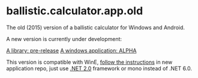 # ballistic.calculator.app.old

The old (2015) version of a ballistic calculator for Windows and Android. 

A new version is currently under development:

[A library: pre-release](https://github.com/gehtsoft-usa/BallisticCalculator1)
[A windows application: ALPHA](https://github.com/nikolaygekht/ballistic.calculator.app)

This version is compatible with WinE, [follow the instructions](https://github.com/nikolaygekht/ballistic.calculator.app/wiki/How-to-run-application-on-Linux-using-Wine) in new application repo, just use [.NET 2.0](https://www.microsoft.com/en-us/download/details.aspx?id=6041) 
framework or mono instead of .NET 6.0.
